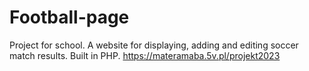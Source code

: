 # Football-page
Project for school. A website for displaying, adding and editing soccer match results. Built in PHP.
https://materamaba.5v.pl/projekt2023
